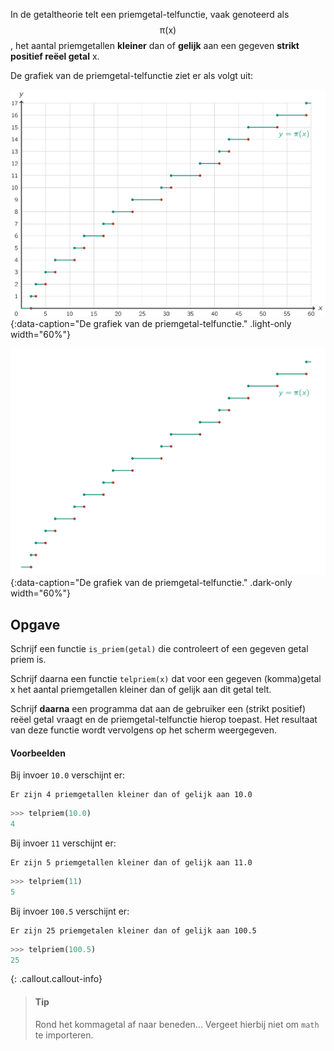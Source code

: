 In de getaltheorie telt een priemgetal-telfunctie, vaak genoteerd als $$\mathsf{\pi(x)}$$, het aantal priemgetallen **kleiner** dan of **gelijk** aan een gegeven **strikt positief reëel getal** x.

De grafiek van de priemgetal-telfunctie ziet er als volgt uit:

![De grafiek van de priemgetal-telfunctie.](media/image.png "De grafiek van de priemgetal-telfunctie."){:data-caption="De grafiek van de priemgetal-telfunctie." .light-only width="60%"}

![De grafiek van de priemgetal-telfunctie.](media/image_dark.png "De grafiek van de priemgetal-telfunctie."){:data-caption="De grafiek van de priemgetal-telfunctie." .dark-only width="60%"}

## Opgave

Schrijf een functie `is_priem(getal)` die controleert of een gegeven getal priem is.

Schrijf daarna een functie `telpriem(x)` dat voor een gegeven (komma)getal x het aantal priemgetallen kleiner dan of gelijk aan dit getal telt.

Schrijf **daarna** een programma dat aan de gebruiker een (strikt positief) reëel getal vraagt en de priemgetal-telfunctie hierop toepast. Het resultaat van deze functie wordt vervolgens op het scherm weergegeven.

#### Voorbeelden

Bij invoer `10.0` verschijnt er:
```
Er zijn 4 priemgetallen kleiner dan of gelijk aan 10.0
```
```python
>>> telpriem(10.0)
4
```

Bij invoer `11` verschijnt er:
```
Er zijn 5 priemgetallen kleiner dan of gelijk aan 11.0
```
```python
>>> telpriem(11)
5
```

Bij invoer `100.5` verschijnt er:
```
Er zijn 25 priemgetalen kleiner dan of gelijk aan 100.5
```
```python
>>> telpriem(100.5)
25
```

{: .callout.callout-info}
> #### Tip
> Rond het kommagetal af naar beneden... Vergeet hierbij niet om `math` te importeren.
